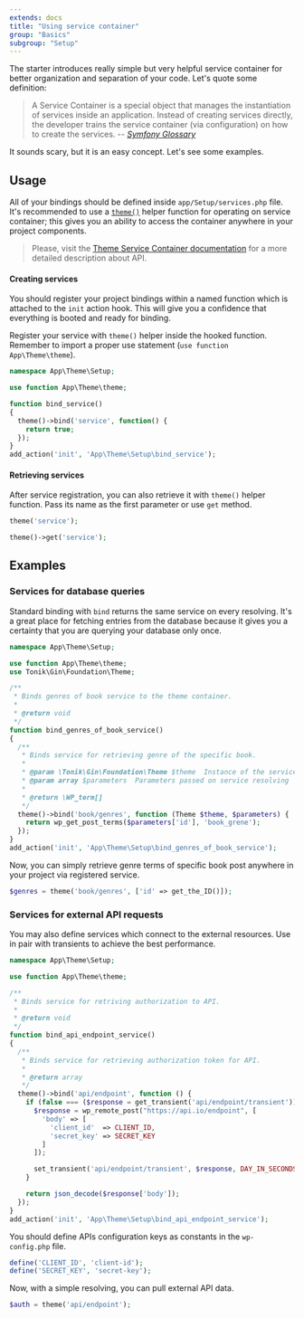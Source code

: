 ```yaml
---
extends: docs
title: "Using service container"
group: "Basics"
subgroup: "Setup"
---
```


The starter introduces really simple but very helpful service container for better organization and separation of your code. Let's quote some definition:

> A Service Container is a special object that manages the instantiation of services inside an application. Instead of creating services directly, the developer trains the service container (via configuration) on how to create the services.
> -- <cite>[Symfony Glossary](http://symfony.com/doc/2.0/glossary.html#term-service-container)</cite>

It sounds scary, but it is an easy concept. Let's see some examples.

## Usage

All of your bindings should be defined inside `app/Setup/services.php` file.
It's recommended to use a [`theme()`]() helper function for operating on service container; this gives you an ability to access the container anywhere in your project components.

> Please, visit the [Theme Service Container documentation](https://github.com/tonik/tonik/wiki/Theme-Service-Container) for a more detailed description about API.

#### Creating services

You should register your project bindings within a named function which is attached to the `init` action hook. This will give you a confidence that everything is booted and ready for binding.

Register your service with `theme()` helper inside the hooked function. Remember to import a proper use statement (`use function App\Theme\theme`).

```php
namespace App\Theme\Setup;

use function App\Theme\theme;

function bind_service()
{
  theme()->bind('service', function() {
    return true;
  });
}
add_action('init', 'App\Theme\Setup\bind_service');
```

#### Retrieving services

After service registration, you can also retrieve it with `theme()` helper function. Pass its name as the first parameter or use `get` method.

```php
theme('service');

theme()->get('service');
```

## Examples

### Services for database queries

Standard binding with `bind` returns the same service on every resolving. It's a great place for fetching entries from the database because it gives you a certainty that you are querying your database only once.

```php
namespace App\Theme\Setup;

use function App\Theme\theme;
use Tonik\Gin\Foundation\Theme;

/**
 * Binds genres of book service to the theme container.
 *
 * @return void
 */
function bind_genres_of_book_service()
{
  /**
   * Binds service for retrieving genre of the specific book.
   *
   * @param \Tonik\Gin\Foundation\Theme $theme  Instance of the service container
   * @param array $parameters  Parameters passed on service resolving
   *
   * @return \WP_term[]
   */
  theme()->bind('book/genres', function (Theme $theme, $parameters) {
    return wp_get_post_terms($parameters['id'], 'book_grene');
  });
}
add_action('init', 'App\Theme\Setup\bind_genres_of_book_service');
```

Now, you can simply retrieve genre terms of specific book post anywhere in your project via registered service.

```php
$genres = theme('book/genres', ['id' => get_the_ID()]);
```

### Services for external API requests

You may also define services which connect to the external resources. Use in pair with transients to achieve the best performance.

```php
namespace App\Theme\Setup;

use function App\Theme\theme;

/**
 * Binds service for retriving authorization to API.
 *
 * @return void
 */
function bind_api_endpoint_service()
{
  /**
   * Binds service for retrieving authorization token for API.
   *
   * @return array
   */
  theme()->bind('api/endpoint', function () {
    if (false === ($response = get_transient('api/endpoint/transient'))) {
      $response = wp_remote_post("https://api.io/endpoint", [
        'body' => [
          'client_id'  => CLIENT_ID,
          'secret_key' => SECRET_KEY
        ]
      ]);

      set_transient('api/endpoint/transient', $response, DAY_IN_SECONDS);
    }

    return json_decode($response['body']);
  });
}
add_action('init', 'App\Theme\Setup\bind_api_endpoint_service');
```

You should define APIs configuration keys as constants in the `wp-config.php` file.

```php
define('CLIENT_ID', 'client-id');
define('SECRET_KEY', 'secret-key');
```

Now, with a simple resolving, you can pull external API data.

```php
$auth = theme('api/endpoint');
```
